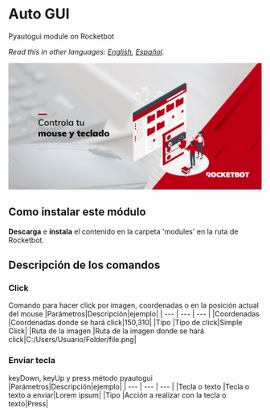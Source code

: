 # Auto GUI
  
Pyautogui module on Rocketbot 

*Read this in other languages: [English](Manual_autogui.md), [Español](Manual_autogui.es.md).*
  
![banner](imgs/Banner_autogui.png)
## Como instalar este módulo
  
__Descarga__ e __instala__ el contenido en la carpeta 'modules' en la ruta de Rocketbot.  



## Descripción de los comandos

### Click
  
Comando para hacer click por imagen, coordenadas o en la posición actual del mouse
|Parámetros|Descripción|ejemplo|
| --- | --- | --- |
|Coordenadas |Coordenadas donde se hará click|150,310|
|Tipo |Tipo de click|Simple Click|
|Ruta de la imagen |Ruta de la imagen donde se hará click|C:/Users/Usuario/Folder/file.png|

### Enviar tecla
  
keyDown, keyUp y press método pyautogui
|Parámetros|Descripción|ejemplo|
| --- | --- | --- |
|Tecla o texto |Tecla o texto a enviar|Lorem ipsum|
|Tipo |Acción a realizar con la tecla o texto|Press|
